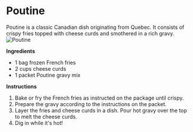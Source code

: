 # Poutine
Poutine is a classic Canadian dish originating from Quebec. It consists of crispy fries topped with cheese curds and smothered in a rich gravy.
![Poutine](https://source.unsplash.com/random/?poutine)

**Ingredients**
- 1 bag frozen French fries
- 2 cups cheese curds
- 1 packet Poutine gravy mix

**Instructions**
1. Bake or fry the French fries as instructed on the package until crispy.
2. Prepare the gravy according to the instructions on the packet.
3. Layer the fries and cheese curds in a dish. Pour hot gravy over the top to melt the cheese curds.
4. Dig in while it's hot!